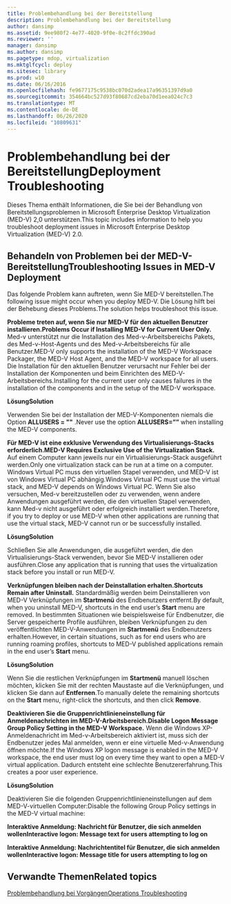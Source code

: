 ```yaml
---
title: Problembehandlung bei der Bereitstellung
description: Problembehandlung bei der Bereitstellung
author: dansimp
ms.assetid: 9ee980f2-4e77-4020-9f0e-8c2ffdc390ad
ms.reviewer: ''
manager: dansimp
ms.author: dansimp
ms.pagetype: mdop, virtualization
ms.mktglfcycl: deploy
ms.sitesec: library
ms.prod: w10
ms.date: 06/16/2016
ms.openlocfilehash: fe9677175c9538bc070d2adea17a96351397d9a0
ms.sourcegitcommit: 354664bc527d93f80687cd2eba70d1eea024c7c3
ms.translationtype: MT
ms.contentlocale: de-DE
ms.lasthandoff: 06/26/2020
ms.locfileid: "10809631"
---
```

# <span data-ttu-id="134c4-103">Problembehandlung bei der Bereitstellung</span><span class="sxs-lookup"><span data-stu-id="134c4-103">Deployment Troubleshooting</span></span>


<span data-ttu-id="134c4-104">Dieses Thema enthält Informationen, die Sie bei der Behandlung von Bereitstellungsproblemen in Microsoft Enterprise Desktop Virtualization (MED-V) 2,0 unterstützen.</span><span class="sxs-lookup"><span data-stu-id="134c4-104">This topic includes information to help you troubleshoot deployment issues in Microsoft Enterprise Desktop Virtualization (MED-V) 2.0.</span></span>

## <span data-ttu-id="134c4-105">Behandeln von Problemen bei der MED-V-Bereitstellung</span><span class="sxs-lookup"><span data-stu-id="134c4-105">Troubleshooting Issues in MED-V Deployment</span></span>


<span data-ttu-id="134c4-106">Das folgende Problem kann auftreten, wenn Sie MED-V bereitstellen.</span><span class="sxs-lookup"><span data-stu-id="134c4-106">The following issue might occur when you deploy MED-V.</span></span> <span data-ttu-id="134c4-107">Die Lösung hilft bei der Behebung dieses Problems.</span><span class="sxs-lookup"><span data-stu-id="134c4-107">The solution helps troubleshoot this issue.</span></span>

**<span data-ttu-id="134c4-108">Probleme treten auf, wenn Sie nur MED-V für den aktuellen Benutzer installieren.</span><span class="sxs-lookup"><span data-stu-id="134c4-108">Problems Occur if Installing MED-V for Current User Only.</span></span>** <span data-ttu-id="134c4-109">Med-v unterstützt nur die Installation des Med-v-Arbeitsbereichs Pakets, des Med-v-Host-Agents und des Med-v-Arbeitsbereichs für alle Benutzer.</span><span class="sxs-lookup"><span data-stu-id="134c4-109">MED-V only supports the installation of the MED-V Workspace Packager, the MED-V Host Agent, and the MED-V workspace for all users.</span></span> <span data-ttu-id="134c4-110">Die Installation für den aktuellen Benutzer verursacht nur Fehler bei der Installation der Komponenten und beim Einrichten des MED-V-Arbeitsbereichs.</span><span class="sxs-lookup"><span data-stu-id="134c4-110">Installing for the current user only causes failures in the installation of the components and in the setup of the MED-V workspace.</span></span>

**<span data-ttu-id="134c4-111">Lösung</span><span class="sxs-lookup"><span data-stu-id="134c4-111">Solution</span></span>**

<span data-ttu-id="134c4-112">Verwenden Sie bei der Installation der MED-V-Komponenten niemals die Option **ALLUSERS = ""** .</span><span class="sxs-lookup"><span data-stu-id="134c4-112">Never use the option **ALLUSERS=””** when installing the MED-V components.</span></span>

**<span data-ttu-id="134c4-113">Für MED-V ist eine exklusive Verwendung des Virtualisierungs-Stacks erforderlich.</span><span class="sxs-lookup"><span data-stu-id="134c4-113">MED-V Requires Exclusive Use of the Virtualization Stack.</span></span>** <span data-ttu-id="134c4-114">Auf einem Computer kann jeweils nur ein Virtualisierungs-Stack ausgeführt werden.</span><span class="sxs-lookup"><span data-stu-id="134c4-114">Only one virtualization stack can be run at a time on a computer.</span></span> <span data-ttu-id="134c4-115">Windows Virtual PC muss den virtuellen Stapel verwenden, und MED-V ist von Windows Virtual PC abhängig.</span><span class="sxs-lookup"><span data-stu-id="134c4-115">Windows Virtual PC must use the virtual stack, and MED-V depends on Windows Virtual PC.</span></span> <span data-ttu-id="134c4-116">Wenn Sie also versuchen, Med-v bereitzustellen oder zu verwenden, wenn andere Anwendungen ausgeführt werden, die den virtuellen Stapel verwenden, kann Med-v nicht ausgeführt oder erfolgreich installiert werden.</span><span class="sxs-lookup"><span data-stu-id="134c4-116">Therefore, if you try to deploy or use MED-V when other applications are running that use the virtual stack, MED-V cannot run or be successfully installed.</span></span>

**<span data-ttu-id="134c4-117">Lösung</span><span class="sxs-lookup"><span data-stu-id="134c4-117">Solution</span></span>**

<span data-ttu-id="134c4-118">Schließen Sie alle Anwendungen, die ausgeführt werden, die den Virtualisierungs-Stack verwenden, bevor Sie MED-V installieren oder ausführen.</span><span class="sxs-lookup"><span data-stu-id="134c4-118">Close any application that is running that uses the virtualization stack before you install or run MED-V.</span></span>

**<span data-ttu-id="134c4-119">Verknüpfungen bleiben nach der Deinstallation erhalten.</span><span class="sxs-lookup"><span data-stu-id="134c4-119">Shortcuts Remain after Uninstall.</span></span>** <span data-ttu-id="134c4-120">Standardmäßig werden beim Deinstallieren von MED-V Verknüpfungen im **Startmenü** des Endbenutzers entfernt.</span><span class="sxs-lookup"><span data-stu-id="134c4-120">By default, when you uninstall MED-V, shortcuts in the end user’s **Start** menu are removed.</span></span> <span data-ttu-id="134c4-121">In bestimmten Situationen wie beispielsweise für Endbenutzer, die Server gespeicherte Profile ausführen, bleiben Verknüpfungen zu den veröffentlichten MED-V-Anwendungen im **Startmenü** des Endbenutzers erhalten.</span><span class="sxs-lookup"><span data-stu-id="134c4-121">However, in certain situations, such as for end users who are running roaming profiles, shortcuts to MED-V published applications remain in the end user’s **Start** menu.</span></span>

**<span data-ttu-id="134c4-122">Lösung</span><span class="sxs-lookup"><span data-stu-id="134c4-122">Solution</span></span>**

<span data-ttu-id="134c4-123">Wenn Sie die restlichen Verknüpfungen im **Startmenü** manuell löschen möchten, klicken Sie mit der rechten Maustaste auf die Verknüpfungen, und klicken Sie dann auf **Entfernen**.</span><span class="sxs-lookup"><span data-stu-id="134c4-123">To manually delete the remaining shortcuts on the **Start** menu, right-click the shortcuts, and then click **Remove**.</span></span>

**<span data-ttu-id="134c4-124">Deaktivieren Sie die Gruppenrichtlinieneinstellung für Anmeldenachrichten im MED-V-Arbeitsbereich.</span><span class="sxs-lookup"><span data-stu-id="134c4-124">Disable Logon Message Group Policy Setting in the MED-V Workspace.</span></span>** <span data-ttu-id="134c4-125">Wenn die Windows XP-Anmeldenachricht im Med-v-Arbeitsbereich aktiviert ist, muss sich der Endbenutzer jedes Mal anmelden, wenn er eine virtuelle Med-v-Anwendung öffnen möchte.</span><span class="sxs-lookup"><span data-stu-id="134c4-125">If the Windows XP logon message is enabled in the MED-V workspace, the end user must log on every time they want to open a MED-V virtual application.</span></span> <span data-ttu-id="134c4-126">Dadurch entsteht eine schlechte Benutzererfahrung.</span><span class="sxs-lookup"><span data-stu-id="134c4-126">This creates a poor user experience.</span></span>

**<span data-ttu-id="134c4-127">Lösung</span><span class="sxs-lookup"><span data-stu-id="134c4-127">Solution</span></span>**

<span data-ttu-id="134c4-128">Deaktivieren Sie die folgenden Gruppenrichtlinieneinstellungen auf dem MED-V-virtuellen Computer:</span><span class="sxs-lookup"><span data-stu-id="134c4-128">Disable the following Group Policy settings in the MED-V virtual machine:</span></span>

**<span data-ttu-id="134c4-129">Interaktive Anmeldung: Nachricht für Benutzer, die sich anmelden wollen</span><span class="sxs-lookup"><span data-stu-id="134c4-129">Interactive logon: Message text for users attempting to log on</span></span>**

**<span data-ttu-id="134c4-130">Interaktive Anmeldung: Nachrichtentitel für Benutzer, die sich anmelden wollen</span><span class="sxs-lookup"><span data-stu-id="134c4-130">Interactive logon: Message title for users attempting to log on</span></span>**

## <span data-ttu-id="134c4-131">Verwandte Themen</span><span class="sxs-lookup"><span data-stu-id="134c4-131">Related topics</span></span>


[<span data-ttu-id="134c4-132">Problembehandlung bei Vorgängen</span><span class="sxs-lookup"><span data-stu-id="134c4-132">Operations Troubleshooting</span></span>](operations-troubleshooting-medv2.md)

 

 






